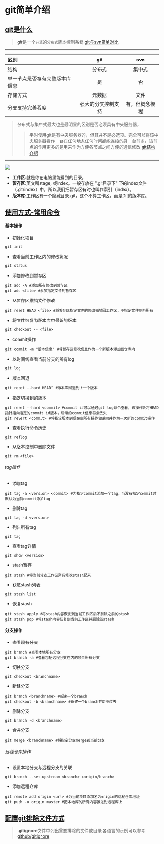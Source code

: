 git简单介绍
======================
[git是什么](#1)
--------
> ***git***是一个`开源`的`分布式`版本控制系统
[git与svn简单对比](#2)
-------
  | 区别 | git | svn |
  | :- | :-: | :-: |
  | 结构 | 分布式 | 集中式 |
  | 单一节点是否存有完整版本库信息 | 是 | 否 |
  | 存储方式 | 元数据 | 文件 |
  | 分支支持完善程度 | 强大的分支控制支持 | 有，但概念模糊 |
> 分布式与集中式最大也是最明显的区别是否必须具有中央服务器，
>> 平时使用git是有中央服务器的，但其并不是必选项。完全可以将该中央服务器看作一台在任何地点任何时间都能连接的另一台节点，该节点的作用更多的是用来作为方便各节点之间方便的通信修改
[git结构介绍](#3)
-----------
![][git]

* **工作区**:就是你在电脑里能看到的目录。
* **暂存区**:英文叫stage, 或index。一般存放在 ".git目录下" 下的index文件（.git/index）中，所以我们把暂存区有时也叫作索引（index）。
* **版本库**:工作区有一个隐藏目录.git，这个不算工作区，而是Git的版本库。

[使用方式-常用命令](#4)
------------
#### 基本操作
* 初始化项目
```shell
git init
```
* 查看当前工作区内的修改状况
```shell
git status
```
* 添加修改到暂存区
```shell
git add -A #添加所有修改到暂存区
git add <file> #添加指定文件到暂存区
```
* 从暂存区撤销文件修改
```shell
git reset HEAD <file> #将暂存区指定文件的修改撤销回工作区，不指定文件则为所有
```
* 将文件恢复为版本库中最新的版本
```shell
git checkout -- <file>
```
* commit操作
```shell
git commit -m "版本信息" #将暂存区修改信息作为一个新版本添加到仓库内
```
* 以时间线查看当前分支的所有log
```shell
git log
```
* 版本回退
```shell
git reset --hard HEAD^ #版本库回退到上一个版本
```
* 指定切换到的版本
```shell
git reset --hard <commit> #commit id可以通过git log命令查看，该操作会将HEAD指针指向指定的commit id版本，后续的commit信息将会丢失
git revert <commit> #将指定版本到现在的所有操作做逆向并作为一次新的commit操作
```
* 查看执行命令历史
```shell
git reflog
```
* 从版本控制中删除文件
```shell
git rm <file>
```
###### tag操作
* 添加tag
```shell
git tag -a <version> <commit> #为指定commit添加一个tag，当没有指定commit时默认为当前commit添加tag
```
* 删除tag
```shell
git tag -d <version>
```
* 列出所有tag
```shell
git tag
```
* 查看tag详情
```shell
git show <version>
```
* stash暂存
```shell
git stash #将当前分支工作区所有修改stash起来
```
* 获取stash列表
```shell
git stash list
```
* 恢复stash
```shell
git stash apply #将stash内容恢复到当前工作区后不删除之前的stash
git stash pop #将stash内容恢复到当前工作区并删除该stash
```
#### 分支操作
* 查看现有分支
```shell
git branch #查看本地所有分支
git branch -a #查看包括远程分支在内的项目所有分支
```
* 切换分支
```shell
git checkout <branchname>
```
* 新建分支
```shell
git branch <branchname> #新建一个branch
git checkout -b <branchname> #新建一个branch并切换过去
```
* 删除分支
```shell
git branch -d <branchname>
```
* 合并分支
```shell
git merge <branchname> #将指定分支merge到当前分支
```
###### 远程仓库操作
* 设置本地分支与远程分支的关联
```shell
git branch --set-upstream <branch> <origin/branch>
```
* 添加远程仓库
```shell
git remote add origin <url> #为当前项目添加名为origin的远程仓库地址
git push -u origin master #把本地库的所有内容推送到远程库上
```

[配置git排除文件方式](#5)
----------
> **.gitignore**文件中列出需要排除的文件或目录
> 各语言的示例可以参考[github/gitignore](https://github.com/github/gitignore)

[git]: ./git.jpg
